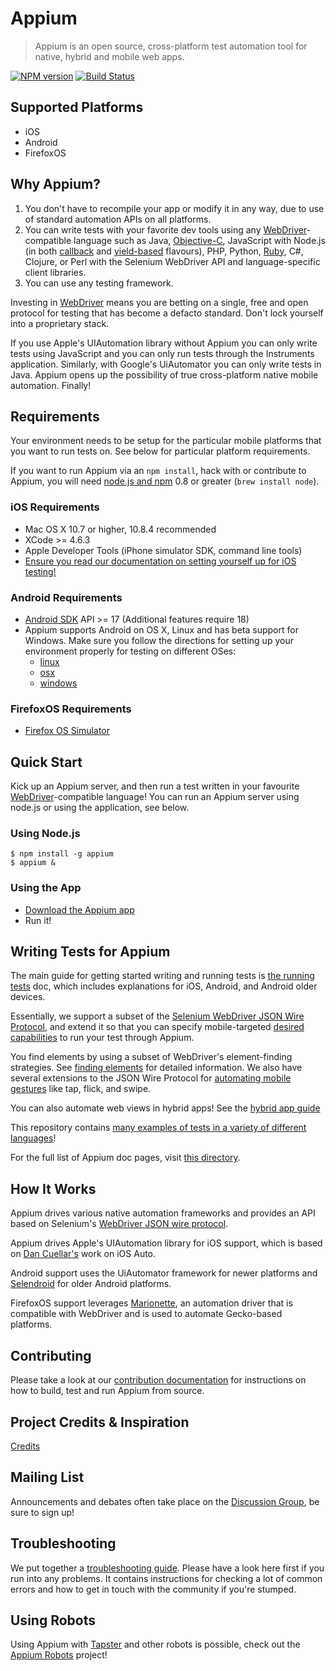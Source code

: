 # Appium

> Appium is an open source, cross-platform test automation tool for native, hybrid and mobile web apps.

[![NPM version](https://badge.fury.io/js/appium.png)](https://npmjs.org/package/appium)
[![Build Status](https://api.travis-ci.org/appium/appium.png?branch=master)](https://travis-ci.org/appium/appium)

## Supported Platforms

* iOS
* Android
* FirefoxOS

## Why Appium?

1. You don't have to recompile your app or modify it in any way, due
   to use of standard automation APIs on all platforms.
2. You can write tests with your favorite dev tools using any [WebDriver](https://code.google.com/p/selenium/wiki/JsonWireProtocol)-compatible
   language such as Java, [Objective-C](https://github.com/appium/selenium-objective-c),
   JavaScript with Node.js (in both [callback](https://github.com/admc/wd) and [yield-based](https://github.com/jlipps/yiewd) flavours),
   PHP, Python, [Ruby](https://github.com/appium/ruby_lib), C#, Clojure, or Perl
   with the Selenium WebDriver API and language-specific client libraries.
3. You can use any testing framework.

Investing in [WebDriver](https://code.google.com/p/selenium/wiki/JsonWireProtocol) means you are betting
on a single, free and open protocol for testing that has become a defacto standard. Don't lock yourself into a proprietary stack.

If you use Apple's UIAutomation library without Appium you can only write tests
using JavaScript and you can only run tests through the Instruments application.
Similarly, with Google's UiAutomator you can only write tests in Java. Appium
opens up the possibility of true cross-platform native mobile automation. Finally!

## Requirements

Your environment needs to be setup for the particular mobile platforms that you
want to run tests on. See below for particular platform requirements.

If you want to run Appium via an `npm install`, hack with or contribute to Appium, you will need
[node.js and npm](http://nodejs.org) 0.8 or greater (`brew install node`).

### iOS Requirements

* Mac OS X 10.7 or higher, 10.8.4 recommended
* XCode &gt;= 4.6.3
* Apple Developer Tools (iPhone simulator SDK, command line tools)
* [Ensure you read our documentation on setting yourself up for iOS testing!](https://github.com/appium/appium/blob/master/docs/running-on-osx.md#ios)

### Android Requirements

* [Android SDK](http://developer.android.com) API &gt;= 17 (Additional features require 18)
* Appium supports Android on OS X, Linux and has beta support for Windows. Make sure you follow the
  directions for setting up your environment properly for testing on different OSes:
  * [linux](https://github.com/appium/appium/blob/master/docs/running-on-linux.md)
  * [osx](https://github.com/appium/appium/blob/master/docs/running-on-osx.md#android)
  * [windows](https://github.com/appium/appium/blob/master/docs/running-on-windows.md)

### FirefoxOS Requirements

* [Firefox OS Simulator](https://developer.mozilla.org/en/docs/Tools/Firefox_OS_Simulator)

## Quick Start

Kick up an Appium server, and then run a test written in your favourite [WebDriver](https://code.google.com/p/selenium/wiki/JsonWireProtocol)-compatible language!
You can run an Appium server using node.js or using the application, see below.

### Using Node.js

    $ npm install -g appium
    $ appium &

### Using the App

* [Download the Appium app](https://github.com/appium/appium/releases)
* Run it!

## Writing Tests for Appium

The main guide for getting started writing and running tests is [the running tests](https://github.com/appium/appium/blob/master/docs/running-tests.md) doc, which includes explanations for iOS, Android, and Android older devices.

Essentially, we support a subset of the [Selenium WebDriver JSON Wire Protocol](https://code.google.com/p/selenium/wiki/JsonWireProtocol), and extend it so that you can specify mobile-targeted [desired capabilities](https://github.com/appium/appium/blob/master/docs/caps.md) to run your test through Appium.

You find elements by using a subset of WebDriver's element-finding strategies.
See [finding elements](https://github.com/appium/appium/blob/master/docs/finding-elements.md) for detailed information. We also have several extensions to the JSON Wire Protocol for [automating
mobile gestures](https://github.com/appium/appium/blob/master/docs/gestures.md)
like tap, flick, and swipe.

You can also automate web views in hybrid apps! See the [hybrid app
guide](https://github.com/appium/appium/blob/master/docs/hybrid.md)

This repository contains [many examples of tests in a variety of different languages](https://github.com/appium/appium/tree/master/sample-code/examples)!

For the full list of Appium doc pages, visit [this directory](https://github.com/appium/appium/blob/master/docs/).

## How It Works

Appium drives various native automation frameworks and provides an API based on
Selenium's [WebDriver JSON wire protocol](https://code.google.com/p/selenium/wiki/JsonWireProtocol).

Appium drives Apple's UIAutomation library for iOS support, which is based on
[Dan Cuellar's](http://github.com/penguinho) work on iOS Auto.

Android support uses the UiAutomator framework for newer platforms and
[Selendroid](http://github.com/DominikDary/selendroid) for older Android platforms.

FirefoxOS support leverages [Marionette](https://developer.mozilla.org/en-US/docs/Marionette),
an automation driver that is compatible with WebDriver and is used to automate
Gecko-based platforms.

## Contributing

Please take a look at our [contribution documentation](https://github.com/appium/appium/blob/master/CONTRIBUTING.md)
for instructions on how to build, test and run Appium from source.

## Project Credits & Inspiration

[Credits](https://github.com/appium/appium/blob/master/docs/credits.md)

## Mailing List

Announcements and debates often take place on the [Discussion Group](https://groups.google.com/d/forum/appium-discuss), be sure to sign up!

## Troubleshooting

We put together a [troubleshooting guide](https://github.com/appium/appium/blob/master/docs/troubleshooting.md).
Please have a look here first if you run into any problems. It contains instructions for checking a lot
of common errors and how to get in touch with the community if you're stumped.

## Using Robots

Using Appium with [Tapster](https://github.com/hugs/tapsterbot) and other robots is possible,
check out the [Appium Robots](https://github.com/appium/robots) project!
